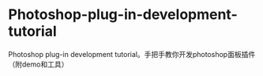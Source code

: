 # Photoshop-plug-in-development-tutorial
Photoshop plug-in development tutorial。手把手教你开发photoshop面板插件（附demo和工具）
